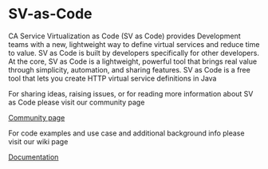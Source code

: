 # SV-as-Code

CA Service Virtualization as Code (SV as Code) provides Development teams with a new, lightweight way to define virtual services and reduce time to value. SV as Code is built by developers specifically for other developers. At the core, SV as Code is a lightweight, powerful tool that brings real value through simplicity, automation, and sharing features.
SV as Code is a free tool that lets you create HTTP virtual service definitions in Java

For sharing ideas, raising issues, or for reading more information about SV as Code please visit our community page 

[Community page](https://communities.ca.com/community/ca-devtest-community/content?filterID=contentstatus%5Bpublished%5D~category%5Bsv-as-code%5D)

For code examples and use case and additional background info please visit our wiki page

[Documentation](https://cawiki.ca.com/display/DTSDOC/Code+Library)
